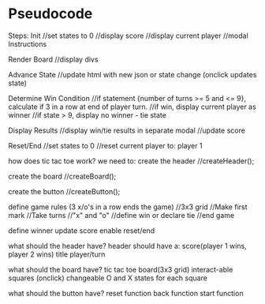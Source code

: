 # Pseudocode
Steps:
Init
//set states to 0
//display score
//display current player
//modal Instructions

Render Board
//display divs

Advance State
//update html with new json or state change (onclick updates state)

Determine Win Condition
//if statement {number of turns >= 5 and <= 9}, calculate if 3 in a row at end of player turn.
//if win, display current player as winner
//if state > 9, display no winner - tie state

Display Results
//display win/tie results in separate modal
//update score

Reset/End
//set states to 0
//reset current player to: player 1


how does tic tac toe work?
we need to:
create the header
//createHeader();

create the board
//createBoard();

create the button
//createButton();

define game rules (3 x/o's in a row ends the game)
    //3x3 grid
    //Make first mark
    //Take turns
    //"x" and "o"
    //define win or declare tie
    //end game


define winner
update score
enable reset/end

what should the header have?
header should have a:
score(player 1 wins, player 2 wins)
title
player/turn

what should the board have?
tic tac toe board(3x3 grid)
interact-able squares (onclick)
changeable O and X states for each square

what should the button have?
reset function
back function
start function